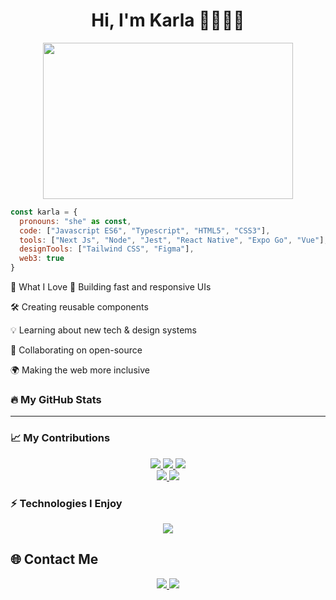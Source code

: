 <h1 align="center"> Hi, I'm Karla 👋👩🏻‍💻</h1>

<div align="center">
  <img src="https://cdn.dribbble.com/users/1162077/screenshots/3848914/media/7ed7d5ca5443ec6a2e5b982d8e47d1e8.gif" width="400" height="250" />
</div>

```js
const karla = {
  pronouns: "she" as const,
  code: ["Javascript ES6", "Typescript", "HTML5", "CSS3"],
  tools: ["Next Js", "Node", "Jest", "React Native", "Expo Go", "Vue"],
  designTools: ["Tailwind CSS", "Figma"],
  web3: true
}
```

🧠 What I Love
🚀 Building fast and responsive UIs

🛠 Creating reusable components

💡 Learning about new tech & design systems

🤝 Collaborating on open-source

🌍 Making the web more inclusive

### 🔥 My GitHub Stats

---

### 📈 My Contributions

<div align="center">

<!-- GitHub Stats -->
<a href="https://github.com/karlavasquez8/github-readme-stats">
  <img src="https://github-readme-stats.vercel.app/api?username=karlavasquez8&show_icons=true&theme=radical" />
</a>

<!-- GitHub Streak -->
<a href="https://git.io/streak-stats">
  <img src="https://github-readme-streak-stats.herokuapp.com/?user=karlavasquez8&theme=radical" />
</a>

<!-- Lenguajes más usados -->
<a href="https://github.com/karlavasquez8/github-readme-stats">
  <img src="https://github-readme-stats.vercel.app/api/top-langs/?username=karlavasquez8&layout=compact&theme=radical" />
</a>

<!-- Snake graph (opcional si activas GitHub Action) -->
<!--
<img src="https://github.com/karlavasquez8/karlavasquez8/blob/output/github-contribution-grid-snake.svg" />
-->

</div>


<div align="center"> <a href="https://github.com/karlavasquez8/github-readme-stats"> <img src="https://github-readme-stats.vercel.app/api?username=karlavasquez8&show_icons=true&theme=radical" /> </a> <a href="https://git.io/streak-stats"> <img src="https://github-readme-streak-stats.herokuapp.com/?user=karlavasquez8&theme=radical" /> </a> </div>

### ⚡ Technologies I Enjoy
<div align="center"> <img src="https://skillicons.dev/icons?i=js,ts,html,css,vue,react,next,node,tailwind,figma,git,jest,github" /> </div>

## 🌐 Contact Me 

<div align="center"> <a href="https://www.linkedin.com/in/karla-vasquez-47633b112/" target="_blank"> <img src="https://img.shields.io/badge/karlavasquez-blue?style=flat-square&logo=Linkedin&logoColor=white" /> </a> <a href="https://github.com/karlavasquez8" target="_blank"> <img src="https://img.shields.io/github/followers/karlavasquez8?label=Follow&style=social" /> </a> </div> 
